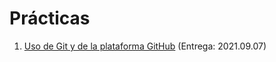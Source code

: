 # Prácticas

1. [Uso de Git y de la plataforma GitHub](./1/README.md) (Entrega: 2021.09.07)
<!-- 2. [Ramas paralelas de desarrollo](./2/README.md) (Entrega: 2021.xx.xx) -->
<!-- 3. [Ignorando archivos innecesarios](./3/README.md) (Entrega: 2021.xx.xx) -->
